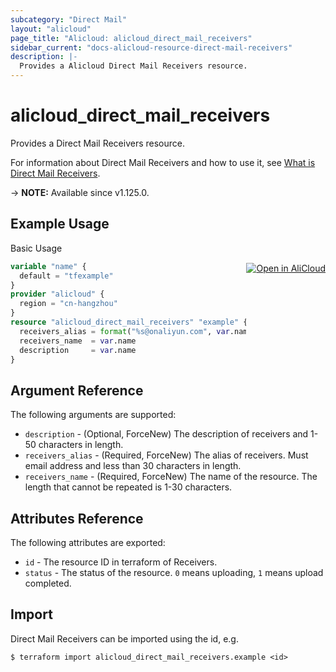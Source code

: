 ```yaml
---
subcategory: "Direct Mail"
layout: "alicloud"
page_title: "Alicloud: alicloud_direct_mail_receivers"
sidebar_current: "docs-alicloud-resource-direct-mail-receivers"
description: |-
  Provides a Alicloud Direct Mail Receivers resource.
---
```


# alicloud_direct_mail_receivers

Provides a Direct Mail Receivers resource.

For information about Direct Mail Receivers and how to use it, see [What is Direct Mail Receivers](https://www.alibabacloud.com/help/en/doc-detail/29414.htm).

-> **NOTE:** Available since v1.125.0.

## Example Usage
<div class="oics-button" style="float: right;margin: 0 0 -40px 0;">
  <a href="https://api.aliyun.com/api-tools/terraform?resource=alicloud_direct_mail_receivers&exampleId=7b6aaaa3-d2ef-eada-2e66-054b9f84ffc64eb29b5e&activeTab=example&spm=docs.r.direct_mail_receivers.0.7b6aaaa3d2" target="_blank">
    <img alt="Open in AliCloud" src="https://img.alicdn.com/imgextra/i1/O1CN01hjjqXv1uYUlY56FyX_!!6000000006049-55-tps-254-36.svg" style="max-height: 44px; margin: 32px auto; max-width: 100%;">
  </a>
</div>

Basic Usage

```terraform
variable "name" {
  default = "tfexample"
}
provider "alicloud" {
  region = "cn-hangzhou"
}
resource "alicloud_direct_mail_receivers" "example" {
  receivers_alias = format("%s@onaliyun.com", var.name)
  receivers_name  = var.name
  description     = var.name
}
```

## Argument Reference

The following arguments are supported:

* `description` - (Optional, ForceNew) The description of receivers and 1-50 characters in length.
* `receivers_alias` - (Required, ForceNew) The alias of receivers. Must email address and less than 30 characters in length.
* `receivers_name` - (Required, ForceNew) The name of the resource. The length that cannot be repeated is 1-30 characters.

## Attributes Reference

The following attributes are exported:

* `id` - The resource ID in terraform of Receivers.
* `status` - The status of the resource. `0` means uploading, `1` means upload completed. 

## Import

Direct Mail Receivers can be imported using the id, e.g.

```shell
$ terraform import alicloud_direct_mail_receivers.example <id>
```
